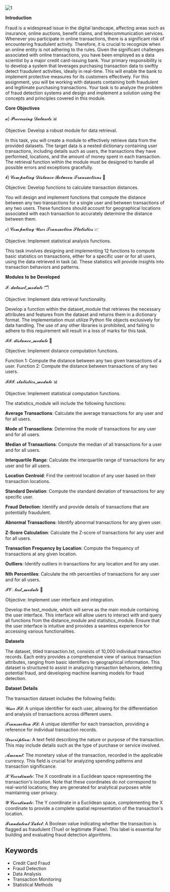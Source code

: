 
![1](https://github.com/user-attachments/assets/f5b94a5d-b654-4892-b83c-022771bcdf1c)

𝐈𝐧𝐭𝐫𝐨𝐝𝐮𝐜𝐭𝐢𝐨𝐧

Fraud is a widespread issue in the digital landscape, affecting areas such as insurance, online auctions, benefit claims, and telecommunication services. Whenever you participate in online transactions, there is a significant risk of encountering fraudulent activity. Therefore, it is crucial to recognize when an online entity is not adhering to the rules.
Given the significant challenges associated with online transactions, you have been employed as a data scientist by a major credit card-issuing bank. Your primary responsibility is to develop a system that leverages purchasing transaction data to swiftly detect fraudulent activities, ideally in real-time. This will enable the bank to implement protective measures for its customers effectively.
For this assignment, you will be working with datasets containing both fraudulent and legitimate purchasing transactions. Your task is to analyze the problem of fraud detection systems and design and implement a solution using the concepts and principles covered in this module.

𝐂𝐨𝐫𝐞 𝐎𝐛𝐣𝐞𝐜𝐭𝐢𝐯𝐞𝐬

𝓪) 𝓟𝓻𝓸𝓬𝓮𝓼𝓼𝓲𝓷𝓰 𝓓𝓪𝓽𝓪𝓼𝓮𝓽𝓼 📊

Objective: Develop a robust module for data retrieval.

In this task, you will create a module to effectively retrieve data from the provided datasets. The target data is a nested dictionary containing user transactions, including details such as users, the transactions they have performed, locations, and the amount of money spent in each transaction. The retrieval function within the module must be designed to handle all possible errors and exceptions gracefully.

𝓫) 𝓒𝓸𝓶𝓹𝓾𝓽𝓲𝓷𝓰 𝓓𝓲𝓼𝓽𝓪𝓷𝓬𝓮 𝓑𝓮𝓽𝔀𝓮𝓮𝓷 𝓣𝓻𝓪𝓷𝓼𝓪𝓬𝓽𝓲𝓸𝓷𝓼 📍

Objective: Develop functions to calculate transaction distances.

You will design and implement functions that compute the distance between any two transactions for a single user and between transactions of any two users. These functions should account for geographical locations associated with each transaction to accurately determine the distance between them.

𝓬) 𝓒𝓸𝓶𝓹𝓾𝓽𝓲𝓷𝓰 𝓤𝓼𝓮𝓻 𝓣𝓻𝓪𝓷𝓼𝓪𝓬𝓽𝓲𝓸𝓷 𝓢𝓽𝓪𝓽𝓲𝓼𝓽𝓲𝓬𝓼 📈

Objective: Implement statistical analysis functions.

This task involves designing and implementing 12 functions to compute basic statistics on transactions, either for a specific user or for all users, using the data retrieved in task (a). These statistics will provide insights into transaction behaviors and patterns.

𝐌𝐨𝐝𝐮𝐥𝐞𝐬 𝐭𝐨 𝐛𝐞 𝐃𝐞𝐯𝐞𝐥𝐨𝐩𝐞𝐝

𝓘. 𝓭𝓪𝓽𝓪𝓼𝓮𝓽_𝓶𝓸𝓭𝓾𝓵𝓮 🗂️

Objective: Implement data retrieval functionality.

Develop a function within the dataset_module that retrieves the necessary attributes and features from the dataset and returns them in a dictionary format.
The implementation must utilize Python file objects exclusively for data handling. The use of any other libraries is prohibited, and failing to adhere to this requirement will result in a loss of marks for this task.

𝓘𝓘. 𝓭𝓲𝓼𝓽𝓪𝓷𝓬𝓮_𝓶𝓸𝓭𝓾𝓵𝓮 🚀

Objective: Implement distance computation functions.

Function 1: Compute the distance between any two given transactions of a user.
Function 2: Compute the distance between transactions of any two users.

𝓘𝓘𝓘. 𝓼𝓽𝓪𝓽𝓲𝓼𝓽𝓲𝓬𝓼_𝓶𝓸𝓭𝓾𝓵𝓮 📊

Objective: Implement statistical computation functions.

The statistics_module will include the following functions:

𝐀𝐯𝐞𝐫𝐚𝐠𝐞 𝐓𝐫𝐚𝐧𝐬𝐚𝐜𝐭𝐢𝐨𝐧𝐬: Calculate the average transactions for any user and for all users.

𝐌𝐨𝐝𝐞 𝐨𝐟 𝐓𝐫𝐚𝐧𝐬𝐚𝐜𝐭𝐢𝐨𝐧𝐬: Determine the mode of transactions for any user and for all users.

𝐌𝐞𝐝𝐢𝐚𝐧 𝐨𝐟 𝐓𝐫𝐚𝐧𝐬𝐚𝐜𝐭𝐢𝐨𝐧𝐬: Compute the median of all transactions for a user and for all users.

𝐈𝐧𝐭𝐞𝐫𝐪𝐮𝐚𝐫𝐭𝐢𝐥𝐞 𝐑𝐚𝐧𝐠𝐞: Calculate the interquartile range of transactions for any user and for all users.

𝐋𝐨𝐜𝐚𝐭𝐢𝐨𝐧 𝐂𝐞𝐧𝐭𝐫𝐨𝐢𝐝: Find the centroid location of any user based on their transaction locations.

𝐒𝐭𝐚𝐧𝐝𝐚𝐫𝐝 𝐃𝐞𝐯𝐢𝐚𝐭𝐢𝐨𝐧: Compute the standard deviation of transactions for any specific user.

𝐅𝐫𝐚𝐮𝐝 𝐃𝐞𝐭𝐞𝐜𝐭𝐢𝐨𝐧: Identify and provide details of transactions that are potentially fraudulent.

𝐀𝐛𝐧𝐨𝐫𝐦𝐚𝐥 𝐓𝐫𝐚𝐧𝐬𝐚𝐜𝐭𝐢𝐨𝐧𝐬: Identify abnormal transactions for any given user.

𝐙-𝐒𝐜𝐨𝐫𝐞 𝐂𝐚𝐥𝐜𝐮𝐥𝐚𝐭𝐢𝐨𝐧: Calculate the Z-score of transactions for any user and for all users.

𝐓𝐫𝐚𝐧𝐬𝐚𝐜𝐭𝐢𝐨𝐧 𝐅𝐫𝐞𝐪𝐮𝐞𝐧𝐜𝐲 𝐛𝐲 𝐋𝐨𝐜𝐚𝐭𝐢𝐨𝐧: Compute the frequency of transactions at any given location.

𝐎𝐮𝐭𝐥𝐢𝐞𝐫𝐬: Identify outliers in transactions for any location and for any user.

𝐍𝐭𝐡 𝐏𝐞𝐫𝐜𝐞𝐧𝐭𝐢𝐥𝐞𝐬: Calculate the nth percentiles of transactions for any user and for all users.

𝓘𝓥. 𝓽𝓮𝓼𝓽_𝓶𝓸𝓭𝓾𝓵𝓮 🧪

Objective: Implement user interface and integration.

Develop the test_module, which will serve as the main module containing the user interface. This interface will allow users to interact with and query all functions from the distance_module and statistics_module.
Ensure that the user interface is intuitive and provides a seamless experience for accessing various functionalities.

𝐃𝐚𝐭𝐚𝐬𝐞𝐭𝐬

The dataset, titled transaction.txt, consists of 10,000 individual transaction records. Each entry provides a comprehensive view of various transaction attributes, ranging from basic identifiers to geographical information. This dataset is structured to assist in analyzing transaction behaviors, detecting potential fraud, and developing machine learning models for fraud detection.

𝐃𝐚𝐭𝐚𝐬𝐞𝐭 𝐃𝐞𝐭𝐚𝐢𝐥𝐬

The transaction dataset includes the following fields:

𝓤𝓼𝓮𝓻 𝓘𝓓: A unique identifier for each user, allowing for the differentiation and analysis of transactions across different users.

𝓣𝓻𝓪𝓷𝓼𝓪𝓬𝓽𝓲𝓸𝓷 𝓘𝓓: A unique identifier for each transaction, providing a reference for individual transaction records.

𝓓𝓮𝓼𝓬𝓻𝓲𝓹𝓽𝓲𝓸𝓷: A text field describing the nature or purpose of the transaction. This may include details such as the type of purchase or service involved.

𝓐𝓶𝓸𝓾𝓷𝓽: The monetary value of the transaction, recorded in the applicable currency. This field is crucial for analyzing spending patterns and transaction significance.

𝓧 𝓒𝓸𝓸𝓻𝓭𝓲𝓷𝓪𝓽𝓮: The X coordinate in a Euclidean space representing the transaction's location. Note that these coordinates do not correspond to real-world locations; they are generated for analytical purposes while maintaining user privacy.

𝓨 𝓒𝓸𝓸𝓻𝓭𝓲𝓷𝓪𝓽𝓮: The Y coordinate in a Euclidean space, complementing the X coordinate to provide a complete spatial representation of the transaction's location.

𝓕𝓻𝓪𝓾𝓭𝓾𝓵𝓮𝓷𝓽 𝓛𝓪𝓫𝓮𝓵: A Boolean value indicating whether the transaction is flagged as fraudulent (True) or legitimate (False). This label is essential for building and evaluating fraud detection algorithms.

## Keywords

- Credit Card Fraud
- Fraud Detection
- Data Analysis
- Transaction Monitoring
- Statistical Methods


